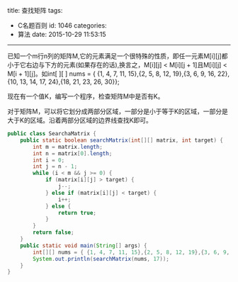 title: 查找矩阵
tags:
  - C名题百则
id: 1046
categories:
  - 算法
date: 2015-10-29 11:53:15
---

已知一个m行n列的矩阵M,它的元素满足一个很特殊的性质，即任一元素M[i][j]都小于它右边与下方的元素(如果存在的话),换言之，M[i][j] < M[i][j + 1]且M[i][j] < M[i + 1][j]。如int[ ][ ] nums = { {1, 4, 7, 11, 15},{2, 5, 8, 12, 19},{3, 6, 9, 16, 22},{10, 13, 14, 17, 24},{18, 21, 23, 26, 30}};

现在有一个值K，编写一个程序，检查矩阵M中是否有K。

对于矩阵M，可以将它划分成两部分区域，一部分是小于等于K的区域，一部分是大于K的区域。沿着两部分区域的边界线查找K即可。
``` java
public class SearchaMatrix {
	public static boolean searchMatrix(int[][] matrix, int target) {
		int m = matrix.length;
		int n = matrix[0].length;
        int i = 0;
        int j = n - 1;
        while (i < m && j >= 0) {
        	if (matrix[i][j] > target) {
        		j--;
        	} else if (matrix[i][j] < target) {
        		i++;
        	} else {
        		return true;
        	}   	
        }
        return false;
    }
	public static void main(String[] args) {
		int[][] nums = { {1, 4, 7, 11, 15},{2, 5, 8, 12, 19},{3, 6, 9, 16, 22},{10, 13, 14, 17, 24},{18, 21, 23, 26, 30}};
		System.out.println(searchMatrix(nums, 17));
	}
}
```